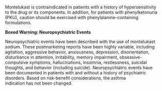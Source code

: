Montelukast is contraindicated in patients with a history of hypersensitivity to the drug or its components. In addition, for patients with phenylketonuria (PKU), caution should be exercised with phenylalanine-containing formulations.

**Boxed Warning: Neuropsychiatric Events**

Neuropsychiatric events have been described with the use of montelukast sodium. These postmarketing reports have been highly variable, including agitation, aggressive behavior, anxiousness, depression, disorientation, disturbance in attention, irritability, memory impairment, obsessive-compulsive symptoms, hallucinations, insomnia, restlessness, suicidal thoughts, and behavior (including suicide). Neuropsychiatric events have been documented in patients with and without a history of psychiatric disorders. Based on risk-benefit considerations, the asthma indication has not been changed.